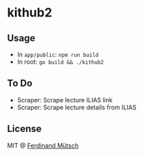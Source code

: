 # kithub2

## Usage
* In `app/public`: `npm run build`
* In root: `go build && ./kithub2` 

## To Do
* Scraper: Scrape lecture ILIAS link
* Scraper: Scrape lecture details from ILIAS

## License
MIT @ [Ferdinand Mütsch](https://muetsch.io)